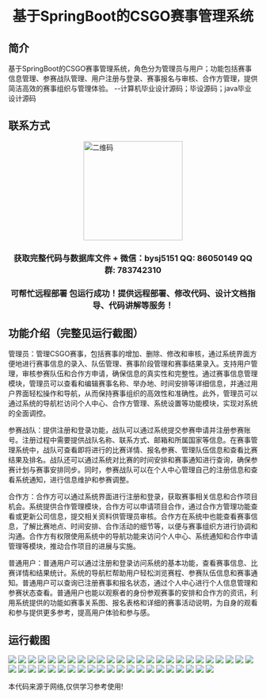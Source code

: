 <p><h1 align="center">基于SpringBoot的CSGO赛事管理系统</h1></p>

## 简介
基于SpringBoot的CSGO赛事管理系统，角色分为管理员与用户；功能包括赛事信息管理、参赛战队管理、用户注册与登录、赛事报名与审核、合作方管理，提供简洁高效的赛事组织与管理体验。    --计算机毕业设计源码；毕设源码；java毕业设计源码


## 联系方式
<img src="https://bs-1329754181.cos.ap-shanghai.myqcloud.com/wx.jpg" alt="二维码" style="display: block; margin: 0 auto;" width="200px">
<p><h3 align="center">获取完整代码与数据库文件 + 微信：bysj5151 QQ: 86050149 QQ群: 783742310</h3></p>
<p><h3 align="center">可帮忙远程部署 包运行成功！提供远程部署、修改代码、设计文档指导、代码讲解等服务！</h3></p>

## 功能介绍（完整见运行截图）
管理员：管理CSGO赛事，包括赛事的增加、删除、修改和审核，通过系统界面方便地进行赛事信息的录入、队伍管理、赛事阶段管理和赛事结果录入。支持用户管理，审核参赛队伍和合作方申请，确保信息的真实性和完整性。通过赛事信息管理模块，管理员可以查看和编辑赛事名称、举办地、时间安排等详细信息，并通过用户界面轻松操作和导航，从而保持赛事组织的高效性和准确性。此外，管理员可以通过系统的导航栏访问个人中心、合作方管理、系统设置等功能模块，实现对系统的全面调控。

参赛战队：提供注册和登录功能，战队可以通过系统提交参赛申请并注册参赛账号。注册过程中需要提供战队名称、联系方式、邮箱和所属国家等信息。在赛事管理系统中，战队可查看即将进行的比赛详情、报名参赛、管理队伍信息和查看比赛结果及排名。战队还可以通过系统对比赛的时间安排和赛事通知进行查询，确保参赛计划与赛事安排同步。同时，参赛战队可以在个人中心管理自己的注册信息和查看系统通知，进行信息维护和参赛调整。

合作方：合作方可以通过系统界面进行注册和登录，获取赛事相关信息和合作项目机会。系统提供合作管理模块，合作方可以申请项目合作，通过合作方管理功能查看或更新公司信息，提交相关资料供管理员审核。合作方在系统中也能查看赛事信息，了解比赛地点、时间安排、合作活动的细节等，以便与赛事组织方进行协调和沟通。合作方有权限使用系统中的导航功能来访问个人中心、系统通知和合作申请管理等模块，推动合作项目的进展与实施。

普通用户：普通用户可以通过注册和登录访问系统的基本功能，查看赛事信息、比赛详情和结果统计。系统的导航栏帮助用户轻松浏览赛程、参赛队伍信息和赛事通知。普通用户可以查询已注册赛事和报名状态，通过个人中心进行个人信息管理和参赛状态查看。普通用户也能以观察者的身份参观赛事的安排和合作方的资讯，利用系统提供的功能如赛事关系图、报名表格和详细的赛事活动说明，为自身的观看和参与提供更多参考，提高用户体验和参与感。


## 运行截图
![](https://bs-1329754181.cos.ap-shanghai.myqcloud.com/spring/CSGOEventManagementSystem/img/001.jpg)
![](https://bs-1329754181.cos.ap-shanghai.myqcloud.com/spring/CSGOEventManagementSystem/img/002.jpg)
![](https://bs-1329754181.cos.ap-shanghai.myqcloud.com/spring/CSGOEventManagementSystem/img/003.jpg)
![](https://bs-1329754181.cos.ap-shanghai.myqcloud.com/spring/CSGOEventManagementSystem/img/004.jpg)
![](https://bs-1329754181.cos.ap-shanghai.myqcloud.com/spring/CSGOEventManagementSystem/img/005.jpg)
![](https://bs-1329754181.cos.ap-shanghai.myqcloud.com/spring/CSGOEventManagementSystem/img/006.jpg)
![](https://bs-1329754181.cos.ap-shanghai.myqcloud.com/spring/CSGOEventManagementSystem/img/007.jpg)
![](https://bs-1329754181.cos.ap-shanghai.myqcloud.com/spring/CSGOEventManagementSystem/img/008.jpg)
![](https://bs-1329754181.cos.ap-shanghai.myqcloud.com/spring/CSGOEventManagementSystem/img/009.jpg)
![](https://bs-1329754181.cos.ap-shanghai.myqcloud.com/spring/CSGOEventManagementSystem/img/010.jpg)
![](https://bs-1329754181.cos.ap-shanghai.myqcloud.com/spring/CSGOEventManagementSystem/img/011.jpg)
![](https://bs-1329754181.cos.ap-shanghai.myqcloud.com/spring/CSGOEventManagementSystem/img/012.jpg)
![](https://bs-1329754181.cos.ap-shanghai.myqcloud.com/spring/CSGOEventManagementSystem/img/013.jpg)
![](https://bs-1329754181.cos.ap-shanghai.myqcloud.com/spring/CSGOEventManagementSystem/img/014.jpg)
![](https://bs-1329754181.cos.ap-shanghai.myqcloud.com/spring/CSGOEventManagementSystem/img/015.jpg)
![](https://bs-1329754181.cos.ap-shanghai.myqcloud.com/spring/CSGOEventManagementSystem/img/016.jpg)
![](https://bs-1329754181.cos.ap-shanghai.myqcloud.com/spring/CSGOEventManagementSystem/img/017.jpg)
![](https://bs-1329754181.cos.ap-shanghai.myqcloud.com/spring/CSGOEventManagementSystem/img/018.jpg)
![](https://bs-1329754181.cos.ap-shanghai.myqcloud.com/spring/CSGOEventManagementSystem/img/019.jpg)
![](https://bs-1329754181.cos.ap-shanghai.myqcloud.com/spring/CSGOEventManagementSystem/img/020.jpg)
![](https://bs-1329754181.cos.ap-shanghai.myqcloud.com/spring/CSGOEventManagementSystem/img/021.jpg)
![](https://bs-1329754181.cos.ap-shanghai.myqcloud.com/spring/CSGOEventManagementSystem/img/022.jpg)
![](https://bs-1329754181.cos.ap-shanghai.myqcloud.com/spring/CSGOEventManagementSystem/img/023.jpg)
![](https://bs-1329754181.cos.ap-shanghai.myqcloud.com/spring/CSGOEventManagementSystem/img/024.jpg)
![](https://bs-1329754181.cos.ap-shanghai.myqcloud.com/spring/CSGOEventManagementSystem/img/025.jpg)
![](https://bs-1329754181.cos.ap-shanghai.myqcloud.com/spring/CSGOEventManagementSystem/img/026.jpg)
![](https://bs-1329754181.cos.ap-shanghai.myqcloud.com/spring/CSGOEventManagementSystem/img/027.jpg)
![](https://bs-1329754181.cos.ap-shanghai.myqcloud.com/spring/CSGOEventManagementSystem/img/028.jpg)
![](https://bs-1329754181.cos.ap-shanghai.myqcloud.com/spring/CSGOEventManagementSystem/img/029.jpg)
![](https://bs-1329754181.cos.ap-shanghai.myqcloud.com/spring/CSGOEventManagementSystem/img/030.jpg)
![](https://bs-1329754181.cos.ap-shanghai.myqcloud.com/spring/CSGOEventManagementSystem/img/031.jpg)
![](https://bs-1329754181.cos.ap-shanghai.myqcloud.com/spring/CSGOEventManagementSystem/img/032.jpg)
![](https://bs-1329754181.cos.ap-shanghai.myqcloud.com/spring/CSGOEventManagementSystem/img/033.jpg)
![](https://bs-1329754181.cos.ap-shanghai.myqcloud.com/spring/CSGOEventManagementSystem/img/034.jpg)
![](https://bs-1329754181.cos.ap-shanghai.myqcloud.com/spring/CSGOEventManagementSystem/img/035.jpg)
![](https://bs-1329754181.cos.ap-shanghai.myqcloud.com/spring/CSGOEventManagementSystem/img/036.jpg)
![](https://bs-1329754181.cos.ap-shanghai.myqcloud.com/spring/CSGOEventManagementSystem/img/037.jpg)
![](https://bs-1329754181.cos.ap-shanghai.myqcloud.com/spring/CSGOEventManagementSystem/img/038.jpg)
![](https://bs-1329754181.cos.ap-shanghai.myqcloud.com/spring/CSGOEventManagementSystem/img/039.jpg)
![](https://bs-1329754181.cos.ap-shanghai.myqcloud.com/spring/CSGOEventManagementSystem/img/040.jpg)
![](https://bs-1329754181.cos.ap-shanghai.myqcloud.com/spring/CSGOEventManagementSystem/img/041.jpg)
![](https://bs-1329754181.cos.ap-shanghai.myqcloud.com/spring/CSGOEventManagementSystem/img/042.jpg)
![](https://bs-1329754181.cos.ap-shanghai.myqcloud.com/spring/CSGOEventManagementSystem/img/043.jpg)
![](https://bs-1329754181.cos.ap-shanghai.myqcloud.com/spring/CSGOEventManagementSystem/img/044.jpg)
![](https://bs-1329754181.cos.ap-shanghai.myqcloud.com/spring/CSGOEventManagementSystem/img/045.jpg)
![](https://bs-1329754181.cos.ap-shanghai.myqcloud.com/spring/CSGOEventManagementSystem/img/046.jpg)

<p>本代码来源于网络,仅供学习参考使用!</p>
